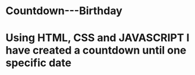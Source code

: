 # Countdown---Birthday
# Using HTML, CSS and JAVASCRIPT I have created a countdown until one specific date
